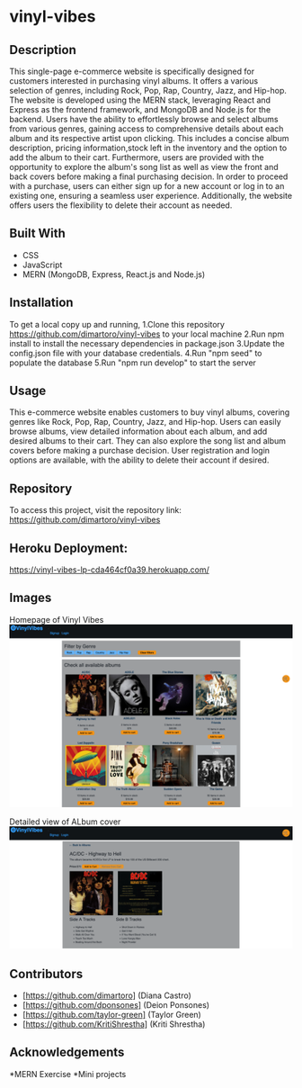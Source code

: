 # vinyl-vibes

## Description
This single-page e-commerce website is specifically designed for customers interested in purchasing vinyl albums. It offers a various selection of genres, including Rock, Pop, Rap, Country, Jazz, and Hip-hop. The website is developed using the MERN stack, leveraging React and Express as the frontend framework, and MongoDB and Node.js for the backend. Users have the ability to effortlessly browse and select albums from various genres, gaining access to comprehensive details about each album and its respective artist upon clicking. This includes a concise album description, pricing information,stock left in the inventory and the option to add the album to their cart. Furthermore, users are provided with the opportunity to explore the album's song list as well as view the front and back covers before making a final purchasing decision. In order to proceed with a purchase, users can either sign up for a new account or log in to an existing one, ensuring a seamless user experience. Additionally, the website offers users the flexibility to delete their account as needed.

## Built With
* CSS
* JavaScript
* MERN (MongoDB, Express, React.js and Node.js)

## Installation
To get a local copy up and running, 
1.Clone this repository https://github.com/dimartoro/vinyl-vibes to your local machine
2.Run npm install to install the necessary dependencies in package.json
3.Update the config.json file with your database credentials. 
4.Run "npm seed" to populate the database
5.Run "npm run develop" to start the server

## Usage
This e-commerce website enables customers to buy vinyl albums, covering genres like Rock, Pop, Rap, Country, Jazz, and Hip-hop. Users can easily browse albums, view detailed information about each album, and add desired albums to their cart. They can also explore the song list and album covers before making a purchase decision. User registration and login options are available, with the ability to delete their account if desired.

## Repository
To access this project, visit the repository link: https://github.com/dimartoro/vinyl-vibes

## Heroku Deployment: 
https://vinyl-vibes-lp-cda464cf0a39.herokuapp.com/

## Images
Homepage of Vinyl Vibes
![Image is the screenshot of homepage of VinylVibes](./client/public/images/homepage.png)

Detailed view of ALbum cover
![Image is the screenshot of album cover](./client/public/images/albumdetail.png)

## Contributors
* [https://github.com/dimartoro] (Diana Castro)
* [https://github.com/dponsones] (Deion Ponsones)
* [https://github.com/taylor-green] (Taylor Green)
* [https://github.com/KritiShrestha] (Kriti Shrestha)

## Acknowledgements
*MERN Exercise 
*Mini projects
